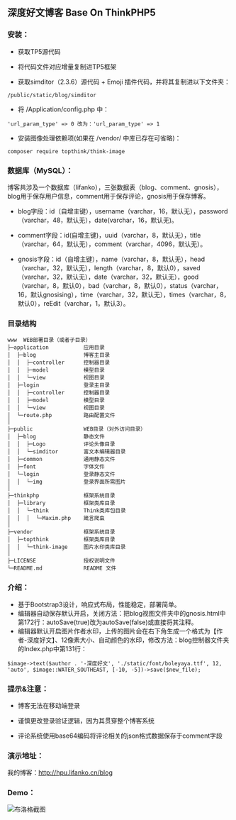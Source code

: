 ## 深度好文博客 Base On ThinkPHP5

### 安装：

 + 获取TP5源代码
 
 + 将代码文件对应增量复制进TP5框架
 
 + 获取simditor（2.3.6）源代码 + Emoji 插件代码，并将其复制进以下文件夹：
````
/public/static/blog/simditor
````

 + 将 /Application/config.php 中：
```
'url_param_type' => 0 改为：'url_param_type' => 1
```

 + 安装图像处理依赖项(如果在 /vendor/ 中库已存在可省略)：
```
composer require topthink/think-image
```

### 数据库（MySQL）：

博客共涉及一个数据库（lifanko），三张数据表（blog、comment、gnosis），blog用于保存用户信息，comment用于保存评论，gnosis用于保存博客。

 + blog字段：id（自增主键），username（varchar，16，默认无），password（varchar，48，默认无），date(varchar，16，默认无)。

 + comment字段：id(自增主键)，uuid（varchar，8，默认无），title（varchar，64，默认无），comment（varchar，4096，默认无）。

 + gnosis字段：id（自增主键），name（varchar，8，默认无），head（varchar，32，默认无），length（varchar，8，默认0），saved（varchar，32，默认无），date（varchar，32，默认无），good（varchar，8，默认0），bad（varchar，8，默认0），status（varchar，16，默认gnosising），time（varchar，32，默认无），times（varchar，8，默认0），reEdit（varchar，1，默认3）。

### 目录结构
```
www  WEB部署目录（或者子目录）
├─application           应用目录
│  ├─blog               博客主目录
│  │  ├─controller      控制器目录
│  │  ├─model           模型目录
│  │  └─view            视图目录
│  ├─login              登录主目录
│  │  ├─controller      控制器目录
│  │  ├─model           模型目录
│  │  └─view            视图目录
│  └─route.php          路由配置文件
│
├─public                WEB目录（对外访问目录）
│  ├─blog               静态文件
│  │  ├─Logo            评论头像目录
│  │  └─simditor        富文本编辑器目录
│  ├─common             通用静态文件
│  ├─font               字体文件
│  └─login              登录静态文件
│  │  └─img             登录界面所需图片
│
├─thinkphp              框架系统目录
│  ├─library            框架类库目录
│  │  └─think           Think类库包目录
│  │  │  └─Maxim.php    箴言爬虫
│
├─vendor                框架系统目录
│  ├─topthink           框架类库目录
│  │  └─think-image     图片水印类库目录
│
├─LICENSE               授权说明文件
└─README.md             README 文件
```

### 介绍：

 + 基于Bootstrap3设计，响应式布局，性能稳定，部署简单。
 + 编辑器自动保存默认开启，关闭方法：把blog视图文件夹中的gnosis.html中第172行：autoSave(true)改为autoSave(false)或直接将其注释。
 + 编辑器默认开启图片作者水印，上传的图片会在右下角生成一个格式为【作者-深度好文】、12像素大小、自动颜色的水印，修改方法：blog控制器文件夹的Index.php中第131行：
 
```
$image->text($author . '-深度好文', './static/font/boleyaya.ttf', 12, 'auto', $image::WATER_SOUTHEAST, [-10, -5])->save($new_file);
```

### 提示&注意：

 + 博客无法在移动端登录
 
 + 谨慎更改登录验证逻辑，因为其贯穿整个博客系统
 
 + 评论系统使用base64编码将评论相关的json格式数据保存于comment字段

### 演示地址：

我的博客：http://hpu.lifanko.cn/blog

### Demo：

![布洛格截图](https://raw.githubusercontent.com/lifankohome/blog/master/screenshot.jpg)